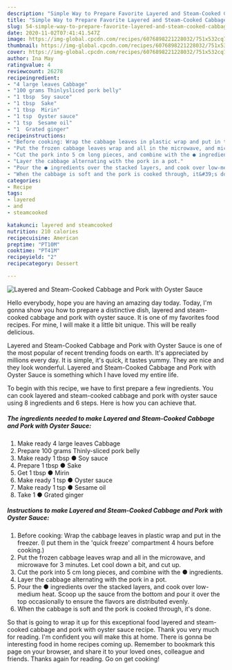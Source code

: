 ```yaml
---
description: "Simple Way to Prepare Favorite Layered and Steam-Cooked Cabbage and Pork with Oyster Sauce"
title: "Simple Way to Prepare Favorite Layered and Steam-Cooked Cabbage and Pork with Oyster Sauce"
slug: 54-simple-way-to-prepare-favorite-layered-and-steam-cooked-cabbage-and-pork-with-oyster-sauce
date: 2020-11-02T07:41:41.547Z
image: https://img-global.cpcdn.com/recipes/6076898221228032/751x532cq70/layered-and-steam-cooked-cabbage-and-pork-with-oyster-sauce-recipe-main-photo.jpg
thumbnail: https://img-global.cpcdn.com/recipes/6076898221228032/751x532cq70/layered-and-steam-cooked-cabbage-and-pork-with-oyster-sauce-recipe-main-photo.jpg
cover: https://img-global.cpcdn.com/recipes/6076898221228032/751x532cq70/layered-and-steam-cooked-cabbage-and-pork-with-oyster-sauce-recipe-main-photo.jpg
author: Ina May
ratingvalue: 4
reviewcount: 26278
recipeingredient:
- "4 large leaves Cabbage"
- "100 grams Thinlysliced pork belly"
- "1 tbsp  Soy sauce"
- "1 tbsp  Sake"
- "1 tbsp  Mirin"
- "1 tsp  Oyster sauce"
- "1 tsp  Sesame oil"
- "1  Grated ginger"
recipeinstructions:
- "Before cooking: Wrap the cabbage leaves in plastic wrap and put in the freezer. (I put them in the &#39;quick freeze&#39; compartment 4 hours before cooking.)"
- "Put the frozen cabbage leaves wrap and all in the microwave, and microwave for 3 minutes. Let cool down a bit, and cut up."
- "Cut the pork into 5 cm long pieces, and combine with the ● ingredients."
- "Layer the cabbage alternating with the pork in a pot."
- "Pour the ● ingredients over the stacked layers, and cook over low-medium heat.  Scoop up the sauce from the bottom and pour it over the top occasionally to ensure the flavors are distributed evenly."
- "When the cabbage is soft and the pork is cooked through, it&#39;s done."
categories:
- Recipe
tags:
- layered
- and
- steamcooked

katakunci: layered and steamcooked 
nutrition: 210 calories
recipecuisine: American
preptime: "PT10M"
cooktime: "PT41M"
recipeyield: "2"
recipecategory: Dessert

---
```



![Layered and Steam-Cooked Cabbage and Pork with Oyster Sauce](https://img-global.cpcdn.com/recipes/6076898221228032/751x532cq70/layered-and-steam-cooked-cabbage-and-pork-with-oyster-sauce-recipe-main-photo.jpg)

Hello everybody, hope you are having an amazing day today. Today, I'm gonna show you how to prepare a distinctive dish, layered and steam-cooked cabbage and pork with oyster sauce. It is one of my favorites food recipes. For mine, I will make it a little bit unique. This will be really delicious.

Layered and Steam-Cooked Cabbage and Pork with Oyster Sauce is one of the most popular of recent trending foods on earth. It's appreciated by millions every day. It is simple, it's quick, it tastes yummy. They are nice and they look wonderful. Layered and Steam-Cooked Cabbage and Pork with Oyster Sauce is something which I have loved my entire life.




To begin with this recipe, we have to first prepare a few ingredients. You can cook layered and steam-cooked cabbage and pork with oyster sauce using 8 ingredients and 6 steps. Here is how you can achieve that.

<!--inarticleads1-->

##### The ingredients needed to make Layered and Steam-Cooked Cabbage and Pork with Oyster Sauce:

1. Make ready 4 large leaves Cabbage
1. Prepare 100 grams Thinly-sliced pork belly
1. Make ready 1 tbsp ● Soy sauce
1. Prepare 1 tbsp ● Sake
1. Get 1 tbsp ● Mirin
1. Make ready 1 tsp ● Oyster sauce
1. Make ready 1 tsp ● Sesame oil
1. Take 1 ● Grated ginger




<!--inarticleads2-->

##### Instructions to make Layered and Steam-Cooked Cabbage and Pork with Oyster Sauce:

1. Before cooking: Wrap the cabbage leaves in plastic wrap and put in the freezer. (I put them in the &#39;quick freeze&#39; compartment 4 hours before cooking.)
1. Put the frozen cabbage leaves wrap and all in the microwave, and microwave for 3 minutes. Let cool down a bit, and cut up.
1. Cut the pork into 5 cm long pieces, and combine with the ● ingredients.
1. Layer the cabbage alternating with the pork in a pot.
1. Pour the ● ingredients over the stacked layers, and cook over low-medium heat.  Scoop up the sauce from the bottom and pour it over the top occasionally to ensure the flavors are distributed evenly.
1. When the cabbage is soft and the pork is cooked through, it&#39;s done.




So that is going to wrap it up for this exceptional food layered and steam-cooked cabbage and pork with oyster sauce recipe. Thank you very much for reading. I'm confident you will make this at home. There is gonna be interesting food in home recipes coming up. Remember to bookmark this page on your browser, and share it to your loved ones, colleague and friends. Thanks again for reading. Go on get cooking!

